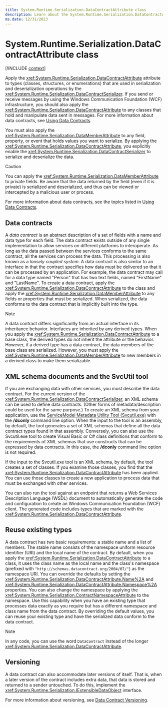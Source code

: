 ```yaml
---
title: System.Runtime.Serialization.DataContractAttribute class
description: Learn about the System.Runtime.Serialization.DataContractAttribute class.
ms.date: 12/31/2023
---
```

# System.Runtime.Serialization.DataContractAttribute class

[!INCLUDE [context](includes/context.md)]

Apply the <xref:System.Runtime.Serialization.DataContractAttribute> attribute to types (classes, structures, or enumerations) that are used in serialization and deserialization operations by the <xref:System.Runtime.Serialization.DataContractSerializer>. If you send or receive messages by using the Windows Communication Foundation (WCF) infrastructure, you should also apply the <xref:System.Runtime.Serialization.DataContractAttribute> to any classes that hold and manipulate data sent in messages. For more information about data contracts, see [Using Data Contracts](../../framework/wcf/feature-details/using-data-contracts.md).

You must also apply the <xref:System.Runtime.Serialization.DataMemberAttribute> to any field, property, or event that holds values you want to serialize. By applying the <xref:System.Runtime.Serialization.DataContractAttribute>, you explicitly enable the <xref:System.Runtime.Serialization.DataContractSerializer> to serialize and deserialize the data.

> [!CAUTION]
> You can apply the <xref:System.Runtime.Serialization.DataMemberAttribute> to private fields. Be aware that the data returned by the field (even if it is private) is serialized and deserialized, and thus can be viewed or intercepted by a malicious user or process.

For more information about data contracts, see the topics listed in [Using Data Contracts](../../framework/wcf/feature-details/using-data-contracts.md).

## Data contracts

A *data contract* is an abstract description of a set of fields with a name and data type for each field. The data contract exists outside of any single implementation to allow services on different platforms to interoperate. As long as the data passed between the services conforms to the same contract, all the services can process the data. This processing is also known as a *loosely coupled system*. A data contract is also similar to an interface in that the contract specifies how data must be delivered so that it can be processed by an application. For example, the data contract may call for a data type named "Person" that has two text fields, named "FirstName" and "LastName". To create a data contract, apply the <xref:System.Runtime.Serialization.DataContractAttribute> to the class and apply the <xref:System.Runtime.Serialization.DataMemberAttribute> to any fields or properties that must be serialized. When serialized, the data conforms to the data contract that is implicitly built into the type.

> [!NOTE]
> A data contract differs significantly from an actual interface in its inheritance behavior. Interfaces are inherited by any derived types. When you apply the <xref:System.Runtime.Serialization.DataContractAttribute> to a base class, the derived types do not inherit the attribute or the behavior. However, if a derived type has a data contract, the data members of the base class are serialized. However, you must apply the <xref:System.Runtime.Serialization.DataMemberAttribute> to new members in a derived class to make them serializable.

## XML schema documents and the SvcUtil tool

If you are exchanging data with other services, you must describe the data contract. For the current version of the <xref:System.Runtime.Serialization.DataContractSerializer>, an XML schema can be used to define data contracts. (Other forms of metadata/description could be used for the same purpose.) To create an XML schema from your application, use the [ServiceModel Metadata Utility Tool (Svcutil.exe)](../../framework/wcf/servicemodel-metadata-utility-tool-svcutil-exe.md) with the **/dconly** command line option. When the input to the tool is an assembly, by default, the tool generates a set of XML schemas that define all the data contract types found in that assembly. Conversely, you can also use the Svcutil.exe tool to create Visual Basic or C# class definitions that conform to the requirements of XML schemas that use constructs that can be expressed by data contracts. In this case, the **/dconly** command line option is not required.

If the input to the Svcutil.exe tool is an XML schema, by default, the tool creates a set of classes. If you examine those classes, you find that the <xref:System.Runtime.Serialization.DataContractAttribute> has been applied. You can use those classes to create a new application to process data that must be exchanged with other services.

You can also run the tool against an endpoint that returns a Web Services Description Language (WSDL) document to automatically generate the code and configuration to create an Windows Communication Foundation (WCF) client. The generated code includes types that are marked with the <xref:System.Runtime.Serialization.DataContractAttribute>.

## Reuse existing types

A data contract has two basic requirements: a stable name and a list of members. The stable name consists of the namespace uniform resource identifier (URI) and the local name of the contract. By default, when you apply the <xref:System.Runtime.Serialization.DataContractAttribute> to a class, it uses the class name as the local name and the class's namespace (prefixed with `"http://schemas.datacontract.org/2004/07/"`) as the namespace URI. You can override the defaults by setting the <xref:System.Runtime.Serialization.DataContractAttribute.Name%2A> and <xref:System.Runtime.Serialization.DataContractAttribute.Namespace%2A> properties. You can also change the namespace by applying the <xref:System.Runtime.Serialization.ContractNamespaceAttribute> to the namespace. Use this capability when you have an existing type that processes data exactly as you require but has a different namespace and class name from the data contract. By overriding the default values, you can reuse your existing type and have the serialized data conform to the data contract.

> [!NOTE]
> In any code, you can use the word `DataContract` instead of the longer <xref:System.Runtime.Serialization.DataContractAttribute>.

## Versioning

A data contract can also accommodate later versions of itself. That is, when a later version of the contract includes extra data, that data is stored and returned to a sender untouched. To do this, implement the <xref:System.Runtime.Serialization.IExtensibleDataObject> interface.

For more information about versioning, see [Data Contract Versioning](../../framework/wcf/feature-details/data-contract-versioning.md).
